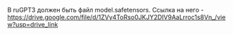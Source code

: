 В ruGPT3 должен быть файл model.safetensors. Ссылка на него - https://drive.google.com/file/d/1ZVy4ToRso0JKJY2DIV9AaLrroc1s8Vn_/view?usp=drive_link
